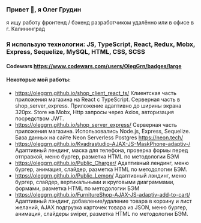 ### Привет 👋, я Олег Грудин
я ищу работу фронтенд / бэкенд разработчиком удалённо или в офисе в г. Калининград

### Я использую технологии: JS, TypeScript, React, Redux, Mobx, Express, Sequelize, MySQL, HTML, CSS, SCSS

#### Codewars https://www.codewars.com/users/OlegGrn/badges/large
#### Некоторые мой работы:
-  https://oleggrn.github.io/shop_client_react_ts/
Клиентская часть приложения магазина на React с TypeScript. Серверная часть в shop_server_express. Приложение адаптивно до ширины экрана 320px. Store на Mobx, Http запросы через Axios, авторизация посредством JWT.
- https://oleggrn.github.io/shop_server_express/
Серверная часть приложения магазина. Использовались Node.js,  Express, Sequelize. База данных на сайте Neon Serverless Postgres https://neon.tech/
- https://oleggrn.github.io/Kvadrastudio-AJAX-JS-MaskPhone-adaptiv-/
Адаптивный лендинг, маска для телефона, проверка формы перед отправкой, меню бургер, разметка HTML по методологии БЭМ
- https://oleggrn.github.io/Public_Charger/
Адаптивный лендинг, меню бургер, анимация, слайдер, разметка HTML по методологии БЭМ.
- https://oleggrn.github.io/Public_Lemon/
Адаптивный лэндинг, меню бургер, слайдер, вертикальными и круговыми диаграммами, формами, разметка HTML по методологии БЭМ
- https://oleggrn.github.io/FurnitureShop-AJAX-JS-adaptiv-add-to-cart/
Адаптивный лэндинг, добавление/удаление товара в корзину и лист желаний, AJAX подгрузка карточек товара из JSON, меню бургер, анимация, слайдеры swiper, разметка HTML по методологии БЭМ. 





<!--
**OlegGrn/OlegGrn** is a ✨ _special_ ✨ repository because its `README.md` (this file) appears on your GitHub profile.

Here are some ideas to get you started:

- 🔭 I’m currently working on ...
- 🌱 I’m currently learning ...
- 👯 I’m looking to collaborate on ...
- 🤔 I’m looking for help with ...
- 💬 Ask me about ...
- 📫 How to reach me: ...
- 😄 Pronouns: ...
- ⚡ Fun fact: ...
-->
